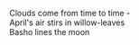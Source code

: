 Clouds come from time to time -    
April's air stirs in willow-leaves    
Basho lines the moon    

